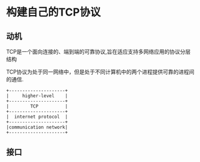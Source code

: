 # 构建自己的TCP协议

## 动机

TCP是一个面向连接的、端到端的可靠协议,旨在适应支持多网络应用的协议分层结构

TCP协议为处于同一网络中，但是处于不同计算机中的两个进程提供可靠的进程间的通信.


```
+---------------------+
|     higher-level    |
+---------------------+
|        TCP          |
+---------------------+
|  internet protocol  |
+---------------------+
|communication network|
+---------------------+
```

## 接口

